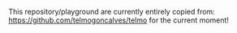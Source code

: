 This repository/playground are currently entirely copied from: https://github.com/telmogoncalves/telmo for the current moment!